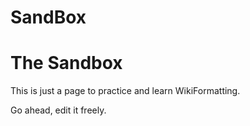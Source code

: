 # SandBox
# The Sandbox

This is just a page to practice and learn WikiFormatting.

Go ahead, edit it freely.
